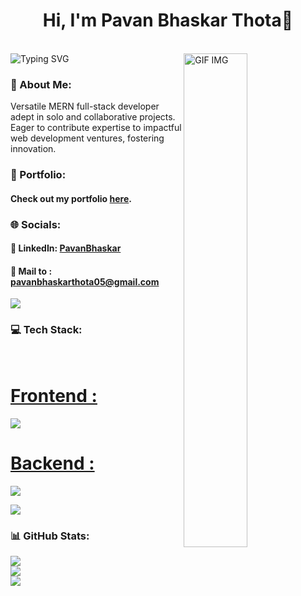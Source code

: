 <h1 align="center"> Hi, I'm Pavan Bhaskar Thota👋</h1> 
<br/>

<img src="https://readme-typing-svg.demolab.com?font=Fira+Code&weight=600&size=22&duration=4000&pause=600&random=false&width=435&lines=Full+Stack+Web+Developer" alt="Typing SVG" />
<img align="right" src="https://media.tenor.com/IieZUsqoYCwAAAAM/developer.gif" alt="GIF IMG" width="45%" />
<h3>💫 About Me:</h3>
Versatile MERN full-stack developer adept in solo and collaborative projects. Eager to contribute expertise to impactful web development ventures, fostering innovation.
<br/> 

### 💼 Portfolio:

#### Check out my portfolio [here](https://pavanbhaskarthota.github.io/).

### 🌐 Socials:
  
####  🔗 LinkedIn: <a href="https://www.linkedin.com/in/pavan-bhaskar-thota/">PavanBhaskar</a>
####  📨 Mail to : <a href="mailto:pavanbhaskarthota05@gmail.com"> pavanbhaskarthota05@gmail.com</a>
      

<img src='https://raw.githubusercontent.com/andreasbm/readme/master/assets/lines/colored.png' />

### 💻 Tech Stack:
<br/>
<p align="left">
  <a href="https://skillicons.dev">
    <h1>Frontend :</h1>
    <img src="https://skillicons.dev/icons?i=c,html,css,js,git,react,redux,materialui" />
    <h1>Backend :</h1>
    <img src="https://skillicons.dev/icons?i=c,nodejs,express,mongodb" />
  </a>
</p>
<img src='https://raw.githubusercontent.com/andreasbm/readme/master/assets/lines/colored.png' />

### 📊 GitHub Stats:
![](https://github-readme-stats.vercel.app/api/top-langs/?username=PavanBhaskarThota&theme=github_dark_dimmed&hide_border=false&include_all_commits=false&count_private=false&layout=donut)<br/>
![](https://github-readme-stats.vercel.app/api?username=PavanBhaskarThota&theme=github_dark_dimmed&hide_border=false&include_all_commits=false&count_private=false)<br/>
<img src='https://raw.githubusercontent.com/andreasbm/readme/master/assets/lines/colored.png' />
